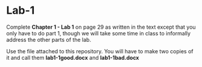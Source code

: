 # Lab-1

Complete **Chapter 1 - Lab 1** on page 29 as written in the text except that you only have to do part 1, though we will take some time in class to informally address the other parts of the lab.

Use the file attached to this repository. You will have to make two copies of it and call them **lab1-1good.docx** and **lab1-1bad.docx**
